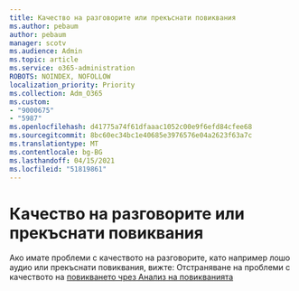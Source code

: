 ```yaml
---
title: Качество на разговорите или прекъснати повиквания
ms.author: pebaum
author: pebaum
manager: scotv
ms.audience: Admin
ms.topic: article
ms.service: o365-administration
ROBOTS: NOINDEX, NOFOLLOW
localization_priority: Priority
ms.collection: Adm_O365
ms.custom:
- "9000675"
- "5987"
ms.openlocfilehash: d41775a74f61dfaaac1052c00e9f6efd84cfee68
ms.sourcegitcommit: 8bc60ec34bc1e40685e3976576e04a2623f63a7c
ms.translationtype: MT
ms.contentlocale: bg-BG
ms.lasthandoff: 04/15/2021
ms.locfileid: "51819861"
---
```

# <a name="call-quality-or-dropped-calls"></a>Качество на разговорите или прекъснати повиквания

Ако имате проблеми с качеството на разговорите, като например лошо аудио или прекъснати повиквания, вижте: Отстраняване на проблеми с качеството на [повикването чрез Анализ на повикванията](https://docs.microsoft.com/microsoftteams/use-call-analytics-to-troubleshoot-poor-call-quality#troubleshoot-call-quality-problems-using-call-analytics)